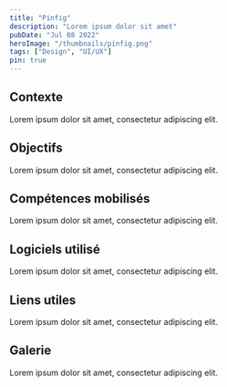 ```yaml
---
title: "Pinfig"
description: "Lorem ipsum dolor sit amet"
pubDate: "Jul 08 2022"
heroImage: "/thumbnails/pinfig.png"
tags: ["Design", "UI/UX"]
pin: true
---
```


<div>
    <h2>Contexte</h2>
    <p>Lorem ipsum dolor sit amet, consectetur adipiscing elit.</p>
</div>

<div>
    <h2>Objectifs</h2>
    <p>Lorem ipsum dolor sit amet, consectetur adipiscing elit.</p>
</div>

<div>
    <h2>Compétences mobilisés</h2>
    <p>Lorem ipsum dolor sit amet, consectetur adipiscing elit.</p>
</div>

<div>
    <h2>Logiciels utilisé</h2>
    <p>Lorem ipsum dolor sit amet, consectetur adipiscing elit.</p>
</div>


<div>
    <h2>Liens utiles</h2>
    <p>Lorem ipsum dolor sit amet, consectetur adipiscing elit.</p>
</div>

<div>
    <h2>Galerie</h2>
    <p>Lorem ipsum dolor sit amet, consectetur adipiscing elit.</p>
</div>
